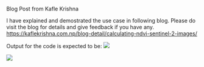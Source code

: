 Blog Post from Kafle Krishna

I have explained and demostrated the use case in following blog. Please do visit the blog for details and give feedback if you have any.
https://kaflekrishna.com.np/blog-detail/calculating-ndvi-sentinel-2-images/

Output for the code is expected to be:
<img src = 'ndvi_cover.png'>

<img src = 'ndvi.png'>